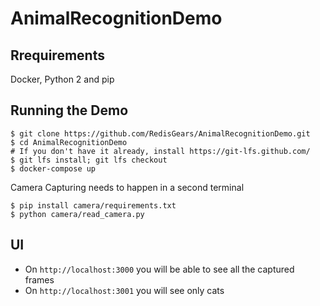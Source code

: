 # AnimalRecognitionDemo

## Rrequirements
Docker, Python 2 and pip

## Running the Demo
```
$ git clone https://github.com/RedisGears/AnimalRecognitionDemo.git
$ cd AnimalRecognitionDemo
# If you don't have it already, install https://git-lfs.github.com/
$ git lfs install; git lfs checkout
$ docker-compose up
```
Camera Capturing needs to happen in a second terminal
```
$ pip install camera/requirements.txt
$ python camera/read_camera.py
```

## UI

* On `http://localhost:3000` you will be able to see all the captured frames
* On `http://localhost:3001` you will see only cats
